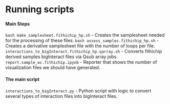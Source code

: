 # Running scripts
#### Main Steps
`bash make_samplesheet.fithichip_hp.sh` - Creates the samplesheet needed for the processing of these files.
`bash assess_samples.fithichip_hp.sh` - Creates a derivative samplesheet file with the number of loops per file.
`interactions_to_bigInteract.fithichip_hp.qarray.sh` - Converts fithichip derived samples bigInteract files via Qsub array jobs.
`report.sample_wc.fithichip.ipynb` - Reporter that shows the number of visualization files we should have generated.

#### The main script
`interactions_to_bigInteract.py` - Python script with logic to convert several types of interaction files into bigInteract files.
